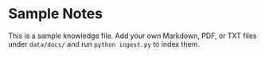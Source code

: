 # Sample Notes

This is a sample knowledge file. Add your own Markdown, PDF, or TXT files
under `data/docs/` and run `python ingest.py` to index them.
